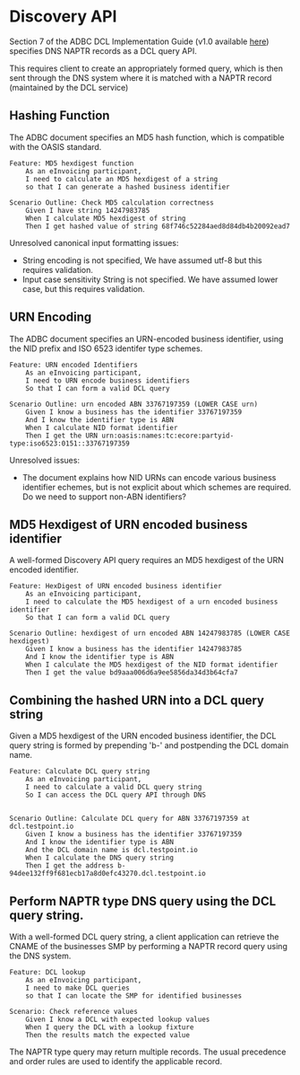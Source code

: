 # Discovery API

Section 7 of the ADBC DCL Implementation Guide (v1.0 available [here](https://github.com/ausdigital/adbc/)) specifies DNS NAPTR records as a DCL query API.

This requires client to create an appropriately formed query, which is then sent through the DNS system where it is matched with a NAPTR record (maintained by the DCL service)


## Hashing Function

The ADBC document specifies an MD5 hash function, which is compatible with the OASIS standard.

```
Feature: MD5 hexdigest function
    As an eInvoicing participant,
    I need to calculate an MD5 hexdigest of a string
    so that I can generate a hashed business identifier

Scenario Outline: Check MD5 calculation correctness
    Given I have string 14247983785
    When I calculate MD5 hexdigest of string
    Then I get hashed value of string 68f746c52284aed8d84db4b20092ead7
```

Unresolved canonical input formatting issues:

 * String encoding is not specified, We have assumed utf-8 but this requires validation.
 * Input case sensitivity String is not specified. We have assumed lower case, but this requires validation.


## URN Encoding

The ADBC document specifies an URN-encoded business identifier, using the NID prefix and ISO 6523 identifer type schemes.

```
Feature: URN encoded Identifiers
    As an eInvoicing participant,
    I need to URN encode business identifiers
    So that I can form a valid DCL query

Scenario Outline: urn encoded ABN 33767197359 (LOWER CASE urn)
    Given I know a business has the identifier 33767197359
    And I know the identifier type is ABN
    When I calculate NID format identifier
    Then I get the URN urn:oasis:names:tc:ecore:partyid-type:iso6523:0151::33767197359
```

Unresolved issues:

 * The document explains how NID URNs can encode various business identifier echemes, but is not explicit about which schemes are required. Do we need to support non-ABN identifiers?


## MD5 Hexdigest of URN encoded business identifier

A well-formed Discovery API query requires an MD5 hexdigest of the URN encoded identifier.

```
Feature: HexDigest of URN encoded business identifier
    As an eInvoicing participant,
    I need to calculate the MD5 hexdigest of a urn encoded business identifier
    So that I can form a valid DCL query

Scenario Outline: hexdigest of urn encoded ABN 14247983785 (LOWER CASE hexdigest)
    Given I know a business has the identifier 14247983785
    And I know the identifier type is ABN
    When I calculate the MD5 hexdigest of the NID format identifier
    Then I get the value bd9aaa006d6a9ee5856da34d3b64cfa7
```


##  Combining the hashed URN into a DCL query string

Given a MD5 hexdigest of the URN encoded business identifier, the DCL query string is formed by prepending 'b-' and postpending the DCL domain name.

```
Feature: Calculate DCL query string
    As an eInvoicing participant,
    I need to calculate a valid DCL query string
    So I can access the DCL query API through DNS


Scenario Outline: Calculate DCL query for ABN 33767197359 at dcl.testpoint.io
    Given I know a business has the identifier 33767197359
    And I know the identifier type is ABN
    And the DCL domain name is dcl.testpoint.io
    When I calculate the DNS query string
    Then I get the address b-94dee132ff9f681ecb17a8d0efc43270.dcl.testpoint.io
```


## Perform NAPTR type DNS query using the DCL query string.

With a well-formed DCL query string, a client application can retrieve the CNAME of the businesses SMP by performing a NAPTR record query using the DNS system.

```
Feature: DCL lookup
    As an eInvoicing participant,
    I need to make DCL queries
    so that I can locate the SMP for identified businesses

Scenario: Check reference values
    Given I know a DCL with expected lookup values 
    When I query the DCL with a lookup fixture
    Then the results match the expected value
```

The NAPTR type query may return multiple records. The usual precedence and order rules are used to identify the applicable record.
